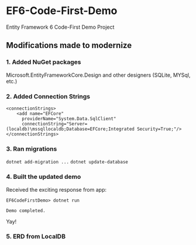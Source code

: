 # EF6-Code-First-Demo
Entity Framework 6 Code-First Demo Project

## Modifications made to modernize

### 1. Added NuGet packages

Microsoft.EntityFrameworkCore.Design and other designers (SQLite, MYSql, etc.)

### 2. Added Connection Strings

	<connectionStrings>
		<add name="EFCore"
		  providerName="System.Data.SqlClient"
		  connectionString="Server=(localdb)\mssqllocaldb;Database=EFCore;Integrated Security=True;"/>
	</connectionStrings>

### 3. Ran migrations

`dotnet add-migration ...`
`dotnet update-database`

### 4. Built the updated demo

Received the exciting response from app:
    
    EF6CodeFirstDemo> dotnet run

    Demo completed.

Yay!

### 5. ERD from LocalDB

